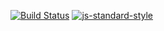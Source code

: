 [![Build Status](https://travis-ci.org/debitoor/cdnbro.png?branch=master)](https://travis-ci.org/debitoor/cdnbro) [![js-standard-style](https://img.shields.io/badge/code%20style-standard-brightgreen.svg?style=flat)](https://github.com/feross/standard)